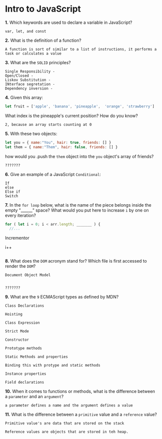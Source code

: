 # Intro to JavaScript

**1.** Which keywords are used to declare a variable in JavaScript?
<!-- enter you answer in the space below -->
```
var, let, and const
```
**2.** What is the definition of a function?
<!-- enter you answer in the space below -->
```
A function is sort of similar to a list of instructions, it performs a task or calculates a value

```
**3.** What are the `SOLID` principles?
<!-- enter you answer in the space below -->
```
Single Responsibility -
Open/Closed -
Liskov Substitution -
INterface segretation -
Dependency inversion -

```
**4.** Given this array: 
```js
let fruit = ['apple', 'banana', 'pineapple',  'orange', 'strawberry']
``` 
What index is the pineapple's current position? How do you know?
<!-- enter you answer in the space below -->
```
2, because an array starts counting at 0 
```
**5.** With these two objects: 
```js
let you = { name:"You", hair: true, friends: [] }
let them = { name:"Them", hair: false, friends: [] }
```
how would you .push the `them` object into the `you` object's array of friends?
<!-- enter you answer in the space below -->
```
???????
```

**6.** Give an example of a JavaScript `Conditional`:
<!-- enter you answer in the space below -->
```
If
else
Else if 
Switch
```
**7.** In the `for loop` below, what is the name of the piece belongs inside the empty "______" space? What would you put here to increase `i` by one on every iteration?
```js
for ( let i = 0; i < arr.length; _______ ) {
  //...
```
Incrementor 

i++

<!-- enter you answer in the space below -->
```

```
**8.** What does the `DOM` acronym stand for? Which file is first accessed to render the `DOM`?
<!-- enter you answer in the space below -->
```
Document Object Model 


???????

```

**9.** What are the `9` ECMAScript types as defined by MDN?
<!-- enter you answer in the space below -->
```
Class Declarations 

Hoisting 

Class Expression

Strict Mode 

Constructor

Prototype methods

Static Methods and properties 

Binding this with protype and static methods

Instance properties

Field declarations 

```
**10.** When it comes to functions or methods, what is the difference between a `parameter` and an `argument`?
<!-- enter you answer in the space below -->
```
a parameter defines a name and the argument defines a value 
```
**11.** What is the difference between a `primitive` value and a `reference` value?
<!-- enter you answer in the space below -->
```
Primitive value's are data that are stored on the stack

Reference values are objects that are stored in teh heap. 
```